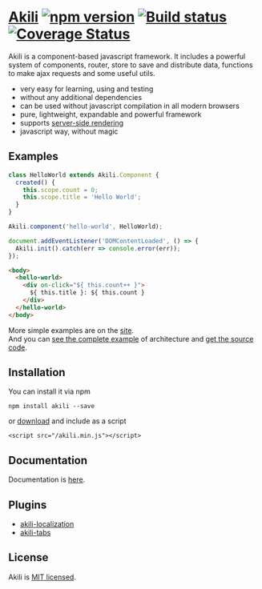 # [Akili](http://akilijs.com) [![npm version](https://badge.fury.io/js/akili.svg)](https://badge.fury.io/js/akili) [![Build status](https://github.com/ortexx/akili/workflows/build/badge.svg)](https://github.com/ortexx/akili/actions) [![Coverage Status](https://coveralls.io/repos/github/ortexx/akili/badge.svg?branch=master)](https://coveralls.io/github/ortexx/akili?branch=master)

Akili is a component-based javascript framework. 
It includes a powerful system of components, router, store to save and distribute data, functions to make ajax requests and some useful utils.

* very easy for learning, using and testing
* without any additional dependencies
* can be used without javascript compilation in all modern browsers
* pure, lightweight, expandable and powerful framework
* supports [server-side rendering](https://github.com/ortexx/akili-connect)
* javascript way, without magic

## Examples

```js
class HelloWorld extends Akili.Component {
  created() {
    this.scope.count = 0;
    this.scope.title = 'Hello World';
  }
}

Akili.component('hello-world', HelloWorld);

document.addEventListener('DOMContentLoaded', () => {
  Akili.init().catch(err => console.error(err));
});
```

```html
<body>
  <hello-world>
    <div on-click="${ this.count++ }">
      ${ this.title }: ${ this.count }
    </div>
  </hello-world>
</body>
```

More simple examples are on the [site](https://akilijs.com).  
And you can [see the complete example](https://example.akilijs.com) of architecture and [get the source code](https://github.com/ortexx/akili-example).

## Installation
You can install it via npm

```
npm install akili --save
```

or [download](https://akilijs.com/js/libs/akili.min.js) and include as a script
 
```
<script src="/akili.min.js"></script>
```

## Documentation
Documentation is [here](https://akilijs.com/docs/getting-started).

## Plugins
* [akili-localization](https://github.com/ortexx/akili-localization)
* [akili-tabs](https://github.com/ortexx/akili-tabs) 

## License
Akili is [MIT licensed](/LICENSE).


 
